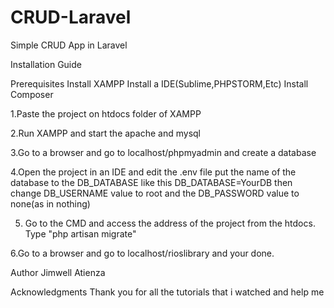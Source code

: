 # CRUD-Laravel
Simple CRUD App in Laravel

Installation Guide

Prerequisites Install XAMPP Install a IDE(Sublime,PHPSTORM,Etc) Install Composer

1.Paste the project on htdocs folder of XAMPP 

2.Run XAMPP and start the apache and mysql 

3.Go to a browser and go to localhost/phpmyadmin and create a database 

4.Open the project in an IDE and edit the .env file put the name of the database to the DB_DATABASE like this DB_DATABASE=YourDB then change DB_USERNAME value to root and the DB_PASSWORD value to none(as in nothing) 

5. Go to the CMD and access the address of the project from the htdocs. Type "php artisan migrate" 

6.Go to a browser and go to localhost/rioslibrary and your done.

Author Jimwell Atienza

Acknowledgments Thank you for all the tutorials that i watched and help me
